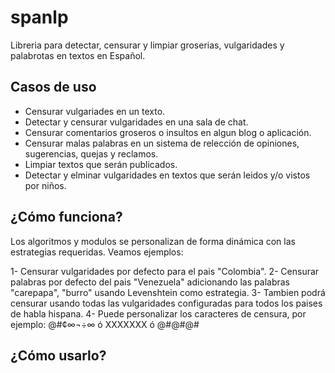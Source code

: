 # spanlp
Libreria para detectar, censurar  y limpiar groserias, vulgaridades y palabrotas en textos en Español.

## Casos de uso
* Censurar vulgariades en un texto.
* Detectar y censurar vulgaridades en una sala de chat.
* Censurar comentarios groseros o insultos en algun blog o aplicación.
* Censurar malas palabras en un sistema de relección de opiniones, sugerencias, quejas y reclamos.
* Limpiar textos que serán publicados.
* Detectar y elminar vulgaridades en textos que serán leidos y/o vistos por niños.

## ¿Cómo funciona?
Los algoritmos y modulos se personalizan de forma dinámica con las estrategias requeridas. Veamos ejemplos:

1- Censurar vulgaridades por defecto para el pais "Colombia".
2- Censurar palabras por defecto del pais "Venezuela" adicionando las palabras "carepapa", "burro" usando Levenshtein como estrategia.
3- Tambien podrá censurar usando todas las vulgaridades configuradas para todos los paises de habla hispana.
4- Puede personalizar los caracteres de censura, por ejemplo: @#¢∞¬÷∞ ó XXXXXXX ó @#@#@#

## ¿Cómo usarlo?


